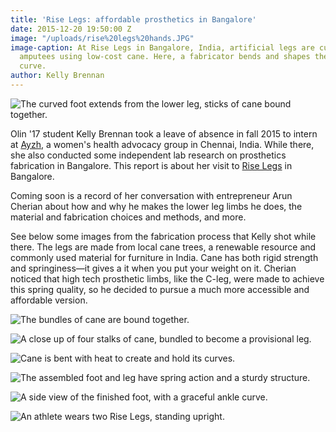 ```yaml
---
title: 'Rise Legs: affordable prosthetics in Bangalore'
date: 2015-12-20 19:50:00 Z
image: "/uploads/rise%20legs%20hands.JPG"
image-caption: At Rise Legs in Bangalore, India, artificial legs are custom made for
  amputees using low-cost cane. Here, a fabricator bends and shapes the cane in a
  curve.
author: Kelly Brennan
---
```


![The curved foot extends from the lower leg, sticks of cane bound together.](/uploads/rise%20legs%20foot%20assembled.JPG)

Olin '17 student Kelly Brennan took a leave of absence in fall 2015 to intern at [Ayzh](http://www.ayzh.com/), a women's health advocacy group in Chennai, India. While there, she also conducted some independent lab research on prosthetics fabrication in Bangalore. This report is about her visit to [Rise Legs](http://www.riselegs.com/) in Bangalore.

Coming soon is a record of her conversation with entrepreneur Arun Cherian about how and why he makes the lower leg limbs he does, the material and fabrication choices and methods, and more. 

See below some images from the fabrication process that Kelly shot while there. The legs are made from local cane trees, a renewable resource and commonly used material for furniture in India. Cane has both rigid strength and springiness—it gives a it when you put your weight on it. Cherian noticed that high tech prosthetic limbs, like the C-leg, were made to achieve this spring quality, so he decided to pursue a much more accessible and affordable version.

![The bundles of cane are bound together.](/uploads/rise%20attaching%20cane%20on%20legs.JPG)

![A close up of four stalks of cane, bundled to become a provisional leg.](/uploads/rise%20rows%20of%20cane%20attached.JPG)

![Cane is bent with heat to create and hold its curves.](/uploads/rise%20bending%20heating%20cane.JPG)

![The assembled foot and leg have spring action and a sturdy structure.](/uploads/rise%20legs%20foot%20assembled-afe77e.JPG)

![A side view of the finished foot, with a graceful ankle curve.](/uploads/rise%20formed%20foot-db8cb2.JPG)

![An athlete wears two Rise Legs, standing upright.](/uploads/rise%20legs%20modeled.jpg)



